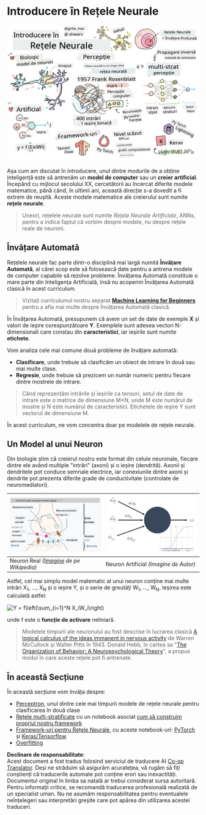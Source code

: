 <!--
CO_OP_TRANSLATOR_METADATA:
{
  "original_hash": "1c6b8c7c1778a35fc1139b7f2aecb7b3",
  "translation_date": "2025-08-25T23:42:22+00:00",
  "source_file": "lessons/3-NeuralNetworks/README.md",
  "language_code": "ro"
}
-->
# Introducere în Rețele Neurale

![Rezumat al conținutului Introducere în Rețele Neurale într-un desen](../../../../translated_images/ai-neuralnetworks.1c687ae40bc86e834f497844866a26d3e0886650a67a4bbe29442e2f157d3b18.ro.png)

Așa cum am discutat în introducere, unul dintre modurile de a obține inteligență este să antrenăm un **model de computer** sau un **creier artificial**. Începând cu mijlocul secolului XX, cercetătorii au încercat diferite modele matematice, până când, în ultimii ani, această direcție s-a dovedit a fi extrem de reușită. Aceste modele matematice ale creierului sunt numite **rețele neurale**.

> Uneori, rețelele neurale sunt numite *Rețele Neurale Artificiale*, ANNs, pentru a indica faptul că vorbim despre modele, nu despre rețele reale de neuroni.

## Învățare Automată

Rețelele neurale fac parte dintr-o disciplină mai largă numită **Învățare Automată**, al cărei scop este să folosească date pentru a antrena modele de computer capabile să rezolve probleme. Învățarea Automată constituie o mare parte din Inteligența Artificială, însă nu acoperim Învățarea Automată clasică în acest curriculum.

> Vizitați curriculumul nostru separat **[Machine Learning for Beginners](http://github.com/microsoft/ml-for-beginners)** pentru a afla mai multe despre Învățarea Automată clasică.

În Învățarea Automată, presupunem că avem un set de date de exemple **X** și valori de ieșire corespunzătoare **Y**. Exemplele sunt adesea vectori N-dimensionali care constau din **caracteristici**, iar ieșirile sunt numite **etichete**.

Vom analiza cele mai comune două probleme de învățare automată:

* **Clasificare**, unde trebuie să clasificăm un obiect de intrare în două sau mai multe clase.
* **Regresie**, unde trebuie să prezicem un număr numeric pentru fiecare dintre mostrele de intrare.

> Când reprezentăm intrările și ieșirile ca tensori, setul de date de intrare este o matrice de dimensiune M×N, unde M este numărul de mostre și N este numărul de caracteristici. Etichetele de ieșire Y sunt vectorul de dimensiune M.

În acest curriculum, ne vom concentra doar pe modelele de rețele neurale.

## Un Model al unui Neuron

Din biologie știm că creierul nostru este format din celule neuronale, fiecare dintre ele având multiple "intrări" (axoni) și o ieșire (dendrită). Axonii și dendritele pot conduce semnale electrice, iar conexiunile dintre axoni și dendrite pot prezenta diferite grade de conductivitate (controlate de neuromediatori).

![Model al unui Neuron](../../../../translated_images/synapse-wikipedia.ed20a9e4726ea1c6a3ce8fec51c0b9bec6181946dca0fe4e829bc12fa3bacf01.ro.jpg) | ![Model al unui Neuron](../../../../translated_images/artneuron.1a5daa88d20ebe6f5824ddb89fba0bdaaf49f67e8230c1afbec42909df1fc17e.ro.png)
----|----
Neuron Real *([Imagine](https://en.wikipedia.org/wiki/Synapse#/media/File:SynapseSchematic_lines.svg) de pe Wikipedia)* | Neuron Artificial *(Imagine de Autor)*

Astfel, cel mai simplu model matematic al unui neuron conține mai multe intrări X<sub>1</sub>, ..., X<sub>N</sub> și o ieșire Y, și o serie de greutăți W<sub>1</sub>, ..., W<sub>N</sub>. Ieșirea este calculată astfel:

<img src="images/netout.png" alt="Y = f\left(\sum_{i=1}^N X_iW_i\right)" width="131" height="53" align="center"/>

unde f este o **funcție de activare** neliniară.

> Modelele timpurii ale neuronului au fost descrise în lucrarea clasică [A logical calculus of the ideas immanent in nervous activity](https://www.cs.cmu.edu/~./epxing/Class/10715/reading/McCulloch.and.Pitts.pdf) de Warren McCullock și Walter Pitts în 1943. Donald Hebb, în cartea sa "[The Organization of Behavior: A Neuropsychological Theory](https://books.google.com/books?id=VNetYrB8EBoC)", a propus modul în care aceste rețele pot fi antrenate.

## În această Secțiune

În această secțiune vom învăța despre:
* [Perceptron](03-Perceptron/README.md), unul dintre cele mai timpurii modele de rețele neurale pentru clasificarea în două clase
* [Rețele multi-stratificate](04-OwnFramework/README.md) cu un notebook asociat [cum să construim propriul nostru framework](../../../../lessons/3-NeuralNetworks/04-OwnFramework/OwnFramework.ipynb)
* [Framework-uri pentru Rețele Neurale](05-Frameworks/README.md), cu aceste notebook-uri: [PyTorch](../../../../lessons/3-NeuralNetworks/05-Frameworks/IntroPyTorch.ipynb) și [Keras/Tensorflow](../../../../lessons/3-NeuralNetworks/05-Frameworks/IntroKerasTF.ipynb)
* [Overfitting](../../../../lessons/3-NeuralNetworks/05-Frameworks)

**Declinare de responsabilitate**:  
Acest document a fost tradus folosind serviciul de traducere AI [Co-op Translator](https://github.com/Azure/co-op-translator). Deși ne străduim să asigurăm acuratețea, vă rugăm să fiți conștienți că traducerile automate pot conține erori sau inexactități. Documentul original în limba sa natală ar trebui considerat sursa autoritară. Pentru informații critice, se recomandă traducerea profesională realizată de un specialist uman. Nu ne asumăm responsabilitatea pentru eventualele neînțelegeri sau interpretări greșite care pot apărea din utilizarea acestei traduceri.